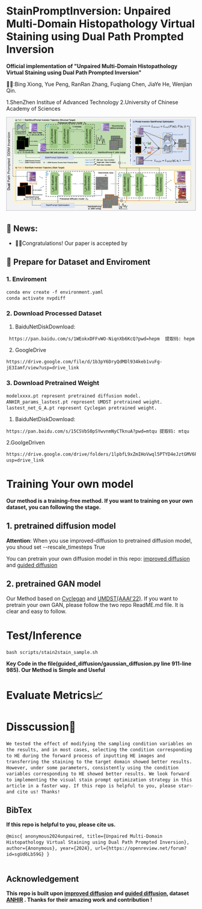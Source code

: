 # StainPromptInversion: Unpaired Multi-Domain Histopathology Virtual Staining using Dual Path Prompted Inversion

**Official implementation of "Unpaired Multi-Domain Histopathology Virtual Staining using Dual Path Prompted Inversion"**

👨‍💻:Bing Xiong, Yue Peng, RanRan Zhang, Fuqiang Chen, JiaYe He, Wenjian Qin.

1.ShenZhen Institue of Advanced Technology
2.University of Chinese Academy of Sciences

![image](./assert/architecture_v4.png)

## 🤳 News:
+ 🎊🎊Congratulations! Our paper is accepted by

## 📑 Prepare for Dataset and Enviroment

### 1. Enviroment

```
conda env create -f environment.yaml
conda activate nvpdiff
```

### 2. Download Processed Dataset

1. BaiduNetDiskDownload: 
```
 https://pan.baidu.com/s/1WEokxDFFvWO-NiqnXb6KcQ?pwd=hepm  提取码: hepm 

```

2. GoogleDrive

```
https://drive.google.com/file/d/1b3pY6DryQdMDl934keb1vuFg-jE3Iamf/view?usp=drive_link 
```

### 3. Download Pretrained Weight
```
modelxxxx.pt represent pretrained diffusion model. ANHIR_params_lastest.pt represent UMDST pretrained weight. lastest_net_G_A.pt represent Cyclegan pretrained weight.
```

1. BaiduNetDiskDownload: 
```
https://pan.baidu.com/s/15CSVbS0pSYwvnmNyCTknuA?pwd=mtqu 提取码: mtqu 
```

2.GoolgeDriven
```
https://drive.google.com/drive/folders/1lpbfL9xZmIHoVwql5PTYD4eJztGMV6Po?usp=drive_link
```

# Training Your own model

**Our method is a training-free method. If you want to training on your own dataset, you can following the stage.**

## 1. pretrained diffusion model

**Attention**: When you use improved-diffusion to pretrained diffusion model, you shoud set --rescale_timesteps True

You can pretrain your own diffusion model in this repo: [improved diffusion](https://github.com/openai/improved-diffusion) and [guided diffusion](https://github.com/openai/guided-diffusion)

## 2. pretrained GAN model
Our Method based on [Cyclegan](https://github.com/junyanz/CycleGAN) and [UMDST(AAAI'22)](https://github.com/linyiyang98/UMDST). If you want to pretrain your own GAN, please follow the two repo ReadME.md file. It is clear and easy to follow.

# Test/Inference

```
bash scripts/stain2stain_sample.sh
```
**Key Code in the file(guided_diffusion/gaussian_diffusion.py  line 911-line 985). Our Method is Simple and Useful**


# Evaluate Metrics📈


# Disscussion📰
```
We tested the effect of modifying the sampling condition variables on the results, and in most cases, selecting the condition corresponding to HE during the forward process of inputting HE images and transferring the staining to the target domain showed better results. However, under some parameters, consistently using the condition variables corresponding to HE showed better results. We look forward to implementing the visual stain prompt optimization strategy in this article in a faster way. If this repo is helpful to you, please star✨ and cite us! Thanks!
```

## BibTex
**If this repo is helpful to you, please cite us.**
```
@misc{ anonymous2024unpaired, title={Unpaired Multi-Domain Histopathology Virtual Staining using Dual Path Prompted Inversion}, author={Anonymous}, year={2024}, url={https://openreview.net/forum?id=sgUd6Lb59G} }


```

## Acknowledgement

**This repo is built upon [improved diffusion](https://github.com/openai/improved-diffusion) and [guided diffusion](https://github.com/openai/guided-diffusion), dataset [ANHIR](https://anhir.grand-challenge.org/) . Thanks for their amazing work and contribution !**